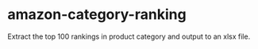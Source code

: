 # amazon-category-ranking
Extract the top 100 rankings in product category and output to an xlsx file.
